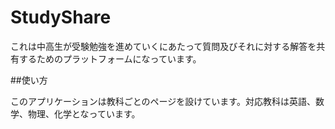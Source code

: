 # StudyShare

これは中高生が受験勉強を進めていくにあたって質問及びそれに対する解答を共有するためのプラットフォームになっています。

##使い方

このアプリケーションは教科ごとのページを設けています。対応教科は英語、数学、物理、化学となっています。